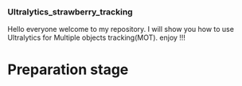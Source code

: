 ### Ultralytics_strawberry_tracking
Hello everyone welcome to my repository. I will show you how to use Ultralytics for Multiple objects tracking(MOT).
enjoy !!!

# Preparation stage
